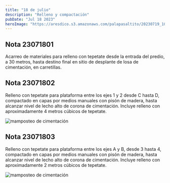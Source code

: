 ```yaml
---
title: "18 de julio"
description: "Relleno y compactación"
pubDate: "Jul 18 2023"
heroImage: "https://aresdico.s3.amazonaws.com/palapasaltito/20230719_105714.jpg"
---
```


## Nota 23071801

Acarreo de materiales para relleno con tepetate desde la entrada del predio, a 30 metros, hasta destino final en sitio de desplante de losa de cimentación, en carretillas.

## Nota 23071802

Relleno con tepetate para plataforma entre los ejes 1 y 2 desde C hasta D, compactado en capas por medios manuales con pisón de madera, hasta alcanzar nivel de lecho alto de corona de cimentación. Incluye relleno con aproximadamente 4 metros cúbicos de tepetate.

![mamposteo de cimentación](https://aresdico.s3.amazonaws.com/palapasaltito/20230719_105225.jpg "mamposteo de cimentación")

## Nota 23071803

Relleno con tepetate para plataforma entre los ejes A y B, desde 3 hasta 4, compactado en capas por medios manuales con pisón de madera, hasta alcanzar nivel de lecho alto de corona de cimentación. Incluye relleno con aproximadamente 2 metros cúbicos de tepetate.

![mamposteo de cimentación](https://aresdico.s3.amazonaws.com/palapasaltito/20230719_105714.jpg "mamposteo de cimentación")
